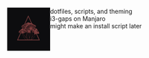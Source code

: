 
<p>
  <img align="left" src="wallpaper/wall1.png" width="100"/> 
  dotfiles, scripts, and theming <br>
  i3-gaps on Manjaro <br>
  might make an install script later
</p>
